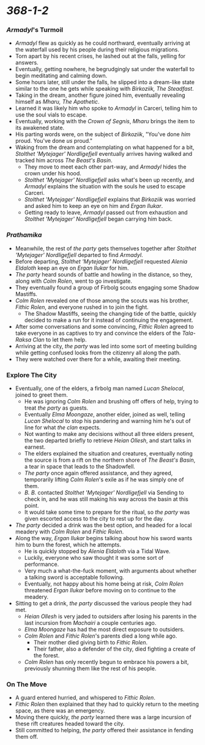 # *368-1-2*

### *Armadyl*'s Turmoil

* *Armadyl* flew as quickly as he could northward, eventually arriving at the waterfall used by his people during their religious migrations.
* Torn apart by his recent crises, he lashed out at the falls, yelling for answers.
* Eventually, getting nowhere, he begrudgingly sat under the waterfall to begin meditating and calming down.
* Some hours later, still under the falls, he slipped into a dream-like state similar to the one he gets while speaking with *Birkoziik, The Steadfast*.
* Taking in the dream, another figure joined him, eventually revealing himself as *Mharu, The Apathetic*.
* Learned it was likely him who spoke to *Armadyl* in Carceri, telling him to use the soul vials to escape.
* Eventually, working with the *Crown of Segnis*, *Mharu* brings the item to its awakened state.
* His parting words were, on the subject of *Birkoziik*, "You've done *him* proud. You've done *us* proud."
* Waking from the dream and contemplating on what happened for a bit, *Stolthet 'Mytejager' Nordligefjell* eventually arrives having walked and tracked him across *The Beast's Basin*.
  * They move to meet each other part-way, and *Armadyl* hides the crown under his hood.
  * *Stolthet 'Mytejager' Nordligefjell* asks what's been up recently, and *Armadyl* explains the situation with the souls he used to escape Carceri.
  * *Stolthet 'Mytejager' Nordligefjell* explains that *Birkoziik* was worried and asked him to keep an eye on him and *Ergan Ilukar*.
  * Getting ready to leave, *Armadyl* passed out from exhaustion and *Stolthet 'Mytejager' Nordligefjell* began carrying him back.

### *Prathamika*

* Meanwhile, the rest of *the party* gets themselves together after *Stolthet 'Mytejager' Nordligefjell* departed to find *Armadyl*.
* Before departing, *Stolthet 'Mytejager' Nordligefjell* requested *Alenia Eldaloth* keep an eye on *Ergan Ilukar* for him.
* *The party* heard sounds of battle and howling in the distance, so they, along with *Colm Rolen*, went to go investigate.
* They eventually found a group of Firbolg scouts engaging some Shadow Mastiffs.
* *Colm Rolen* revealed one of those among the scouts was his brother, *Fithic Rolen*, and everyone rushed in to join the fight.
  * The Shadow Mastiffs, seeing the changing tide of the battle, quickly decided to make a run for it instead of continuing the engagement.
* After some conversations and some convincing, *Fithic Rolen* agreed to take everyone in as captives to try and convince the elders of the *Tala-Raksa Clan* to let them help.
* Arriving at the city, *the party* was led into some sort of meeting building while getting confused looks from the citizenry all along the path.
* They were watched over there for a while, awaiting their meeting.

### Explore The City

* Eventually, one of the elders, a firbolg man named *Lucan Shelocal*, joined to greet them.
  * He was ignoring *Colm Rolen* and brushing off offers of help, trying to treat *the party* as guests.
  * Eventually *Elma Moongaze*, another elder, joined as well, telling *Lucan Shelocal* to stop his pandering and warning him he's out of line for what *the clan* expects.
  * Not wanting to make any decisions without all three elders present, the two departed briefly to retrieve *Heian Ollesh*, and start talks in earnest.
  * The elders explained the situation and creatures, eventually noting the source is from a rift on the northern shore of *The Beast's Basin*, a tear in space that leads to the Shadowfell.
  * *The party* once again offered assistance, and they agreed, temporarily lifting *Colm Rolen*'s exile as if he was simply one of them.
  * *B. B.* contacted *Stolthet 'Mytejager' Nordligefjell* via Sending to check in, and he was still making his way across the basin at this point.
  * It would take some time to prepare for the ritual, so *the party* was given escorted access to the city to rest up for the day.
* *The party* decided a drink was the best option, and headed for a local meadery with *Colm Rolen* and *Fithic Rolen*.
* Along the way, *Ergan Ilukar* begins talking about how his sword wants him to burn the forest, which he attempts.
  * He is quickly stopped by *Alenia Eldaloth* via a Tidal Wave.
  * Luckily, everyone who saw thought it was some sort of performance.
  * Very much a what-the-fuck moment, with arguments about whether a talking sword is acceptable following.
  * Eventually, not happy about his home being at risk, *Colm Rolen* threatened *Ergan Ilukar* before moving on to continue to the meadery.
* Sitting to get a drink, *the party* discussed the various people they had met.
  * *Heian Ollesh* is very jaded to outsiders after losing his parents in the last incursion from *Machairi* a couple centuries ago.
  * *Elma Moongaze* has had the most direct exposure to outsiders.
  * *Colm Rolen* and *Fithic Rolen*'s parents died a long while ago.
    * Their mother died giving birth to *Fithic Rolen*.
    * Their father, also a defender of the city, died fighting a create of the forest.
  * *Colm Rolen* has only recently begun to embrace his powers a bit, previously shunning them like the rest of his people.

### On The Move

* A guard entered hurried, and whispered to *Fithic Rolen*.
* *Fithic Rolen* then explained that they had to quickly return to the meeting space, as there was an emergency.
* Moving there quickly, *the party* learned there was a large incursion of these rift creatures headed toward the city.
* Still committed to helping, *the party* offered their assistance in fending them off.
